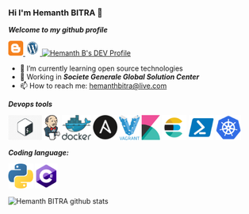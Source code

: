 ### Hi I'm Hemanth BITRA 👋

__*Welcome to my github profile*__  

<a href="https://hemanth22hemublogs.blogspot.com/">
  <img src="https://raw.githubusercontent.com/hemanth22/Images/master/blogger.png" alt="Hemanth B's blogger Profile" height="30" width="30">
</a>
<a href="https://hemanth22hemu.wordpress.com/">
  <img src="https://raw.githubusercontent.com/hemanth22/Images/master/wordpress.png" alt="Hemanth B's Wordpress Profile" height="30" width="30">
</a>
<a href="https://dev.to/hemanth22">
  <img src="https://d2fltix0v2e0sb.cloudfront.net/dev-badge.svg" alt="Hemanth B's DEV Profile" height="30" width="30">
</a>

<!--
**hemanth22/hemanth22** is a ✨ _special_ ✨ repository because its `README.md` (this file) appears on your GitHub profile.
Here are some ideas to get you started:

- 🔭 I’m currently working on ...
- 🌱 I’m currently learning ...
- 👯 I’m looking to collaborate on ...
- 🤔 I’m looking for help with ...
- 💬 Ask me about ...
- 📫 How to reach me: ...
- 😄 Pronouns: ...
- ⚡ Fun fact: ...
-->
- 🌱 I’m currently learning open source technologies
- 🔭 Working in __*Societe Generale Global Solution Center*__
- 📫 How to reach me: hemanthbitra@live.com

__*Devops tools*__  

<code><img height="50" src="https://raw.githubusercontent.com/hemanth22/Images/master/bash.jpg"></code>
<code><img height="50" src="https://raw.githubusercontent.com/hemanth22/Images/master/jenkins.png"></code>
<code><img height="50" src="https://raw.githubusercontent.com/hemanth22/Images/master/docker.png"></code>
<code><img height="50" src="https://github.com/hemanth22/Images/blob/master/ansiblesss.png"></code>
<code><img height="50" src="https://raw.githubusercontent.com/hemanth22/Images/master/Vagrant.png"></code>
<code><img height="50" src="https://raw.githubusercontent.com/hemanth22/Images/master/kibana.png"></code>
<code><img height="50" src="https://raw.githubusercontent.com/hemanth22/Images/master/elasticsearch.png"></code>
<code><img height="50" src="https://raw.githubusercontent.com/hemanth22/Images/master/powershell.png"></code>
<code><img height="50" src="https://raw.githubusercontent.com/hemanth22/Images/master/kubernetes_logo.png"></code>

__*Coding language:*__  

<code><img height="50" src="https://raw.githubusercontent.com/hemanth22/Images/master/Python.png"></code>
<code><img height="50" src="https://raw.githubusercontent.com/hemanth22/Images/master/csharp.png"></code>



![Hemanth BITRA github stats](https://github-readme-stats.vercel.app/api?username=hemanth22&show_icons=true&hide_border=true)
